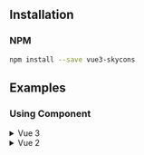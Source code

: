 ## Installation

### NPM

```sh
npm install --save vue3-skycons
```

## Examples

### Using Component

<details>
<summary>Vue 3</summary>
```vue
<template>
   <skycon condition="rain" size="128" color="orangered" paused/>
</template>
<script setup>
import Skycon from "vue3-skycons";
</script>
```

</details>

<details>
<summary>Vue 2</summary>
```vue
<template>
    <skycon condition="rain" size="128" color="orangered" paused/>
</template>

<script>
import Skycon from "vue3-skycons";

export default {
  components: {
    Skycon
  }
}
</script>
```

</details>

## vue3-skycons Attributes

| **Name** | **Description**             | **Type**               | **Default** |
| -------- | -----------------------     | ---------------------- | ----------- |
| condition| Weather condition           | `string`               | —           | 
| size     | Icon size                   | `string`|`number`      | 64          |
| color    | Icon color                  | `string`               | black       |
| paused   | Start with paused animation | `boolean`              | false       |
| speed    | The animation speed         | `string`|`number`      | 1           |

### Event example

```vue
<template>
  <skycon condition="snow" size="128" paused @load="onLoad" />
</template>

<script setup>
import Skycon from "vue3-skycons";

const onLoad = (player) => {
      console.log("loaded");
      setInterval(() => {
        if (player.paused) {
          player.play();
        } else {
          player.pause();
        }
      }, 1000);
    }
</scrip>
```

### Animation Speed

The `speed` attributes is a decimal number to control the animation speed. It is a multiplyer to the original speed. `1` means the normal speed. `0.5` means half the normal speed. `2` means twice as fast as the normal speed.

```vue
<template>
  <skycon condition="wind" size="128" speed="1" />
  <skycon condition="wind" size="128" speed="3" />
  <skycon condition="wind" size="128" speed="0.5" />
</template>

<script setup>
import Skycon from "vue3-skycons";
</script>
```
